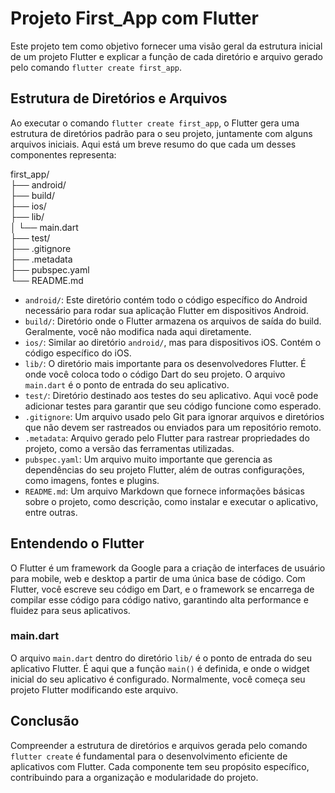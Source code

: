 # Projeto First_App com Flutter

Este projeto tem como objetivo fornecer uma visão geral da estrutura inicial de um projeto Flutter e explicar a função de cada diretório e arquivo gerado pelo comando `flutter create first_app`.

## Estrutura de Diretórios e Arquivos

Ao executar o comando `flutter create first_app`, o Flutter gera uma estrutura de diretórios padrão para o seu projeto, juntamente com alguns arquivos iniciais. Aqui está um breve resumo do que cada um desses componentes representa:  

first_app/  
├── android/  
├── build/  
├── ios/  
├── lib/  
│ └── main.dart  
├── test/  
├── .gitignore  
├── .metadata  
├── pubspec.yaml  
└── README.md 


- `android/`: Este diretório contém todo o código específico do Android necessário para rodar sua aplicação Flutter em dispositivos Android.
- `build/`: Diretório onde o Flutter armazena os arquivos de saída do build. Geralmente, você não modifica nada aqui diretamente.
- `ios/`: Similar ao diretório `android/`, mas para dispositivos iOS. Contém o código específico do iOS.
- `lib/`: O diretório mais importante para os desenvolvedores Flutter. É onde você coloca todo o código Dart do seu projeto. O arquivo `main.dart` é o ponto de entrada do seu aplicativo.
- `test/`: Diretório destinado aos testes do seu aplicativo. Aqui você pode adicionar testes para garantir que seu código funcione como esperado.
- `.gitignore`: Um arquivo usado pelo Git para ignorar arquivos e diretórios que não devem ser rastreados ou enviados para um repositório remoto.
- `.metadata`: Arquivo gerado pelo Flutter para rastrear propriedades do projeto, como a versão das ferramentas utilizadas.
- `pubspec.yaml`: Um arquivo muito importante que gerencia as dependências do seu projeto Flutter, além de outras configurações, como imagens, fontes e plugins.
- `README.md`: Um arquivo Markdown que fornece informações básicas sobre o projeto, como descrição, como instalar e executar o aplicativo, entre outras.

## Entendendo o Flutter

O Flutter é um framework da Google para a criação de interfaces de usuário para mobile, web e desktop a partir de uma única base de código. Com Flutter, você escreve seu código em Dart, e o framework se encarrega de compilar esse código para código nativo, garantindo alta performance e fluidez para seus aplicativos.

### main.dart

O arquivo `main.dart` dentro do diretório `lib/` é o ponto de entrada do seu aplicativo Flutter. É aqui que a função `main()` é definida, e onde o widget inicial do seu aplicativo é configurado. Normalmente, você começa seu projeto Flutter modificando este arquivo.

## Conclusão

Compreender a estrutura de diretórios e arquivos gerada pelo comando `flutter create` é fundamental para o desenvolvimento eficiente de aplicativos com Flutter. Cada componente tem seu propósito específico, contribuindo para a organização e modularidade do projeto.